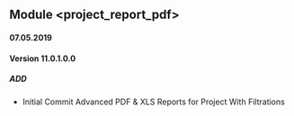 ## Module <project_report_pdf>

#### 07.05.2019
#### Version 11.0.1.0.0
##### ADD
- Initial Commit Advanced PDF & XLS Reports for Project With Filtrations
